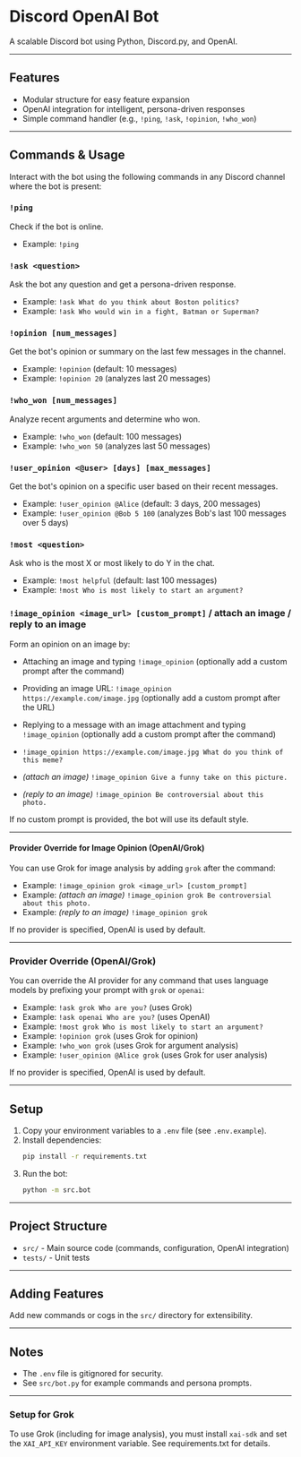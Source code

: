 # Discord OpenAI Bot

A scalable Discord bot using Python, Discord.py, and OpenAI.

---
## Features
- Modular structure for easy feature expansion
- OpenAI integration for intelligent, persona-driven responses
- Simple command handler (e.g., `!ping`, `!ask`, `!opinion`, `!who_won`)

---
## Commands & Usage
Interact with the bot using the following commands in any Discord channel where the bot is present:

### `!ping`
Check if the bot is online.
- Example: `!ping`

### `!ask <question>`
Ask the bot any question and get a persona-driven response.
- Example: `!ask What do you think about Boston politics?`
- Example: `!ask Who would win in a fight, Batman or Superman?`

### `!opinion [num_messages]`
Get the bot's opinion or summary on the last few messages in the channel.
- Example: `!opinion` (default: 10 messages)
- Example: `!opinion 20` (analyzes last 20 messages)

### `!who_won [num_messages]`
Analyze recent arguments and determine who won.
- Example: `!who_won` (default: 100 messages)
- Example: `!who_won 50` (analyzes last 50 messages)

### `!user_opinion <@user> [days] [max_messages]`
Get the bot's opinion on a specific user based on their recent messages.
- Example: `!user_opinion @Alice` (default: 3 days, 200 messages)
- Example: `!user_opinion @Bob 5 100` (analyzes Bob's last 100 messages over 5 days)

### `!most <question>`
Ask who is the most X or most likely to do Y in the chat.
- Example: `!most helpful` (default: last 100 messages)
- Example: `!most Who is most likely to start an argument?`

### `!image_opinion <image_url> [custom_prompt]` / attach an image / reply to an image
Form an opinion on an image by:
- Attaching an image and typing `!image_opinion` (optionally add a custom prompt after the command)
- Providing an image URL: `!image_opinion https://example.com/image.jpg` (optionally add a custom prompt after the URL)
- Replying to a message with an image attachment and typing `!image_opinion` (optionally add a custom prompt after the command)

- `!image_opinion https://example.com/image.jpg What do you think of this meme?`
- *(attach an image)* `!image_opinion Give a funny take on this picture.`
- *(reply to an image)* `!image_opinion Be controversial about this photo.`

If no custom prompt is provided, the bot will use its default style.

---
#### Provider Override for Image Opinion (OpenAI/Grok)
You can use Grok for image analysis by adding `grok` after the command:
- Example: `!image_opinion grok <image_url> [custom_prompt]`
- Example: *(attach an image)* `!image_opinion grok Be controversial about this photo.`
- Example: *(reply to an image)* `!image_opinion grok`

If no provider is specified, OpenAI is used by default.

---
### Provider Override (OpenAI/Grok)
You can override the AI provider for any command that uses language models by prefixing your prompt with `grok` or `openai`:
- Example: `!ask grok Who are you?` (uses Grok)
- Example: `!ask openai Who are you?` (uses OpenAI)
- Example: `!most grok Who is most likely to start an argument?`
- Example: `!opinion grok` (uses Grok for opinion)
- Example: `!who_won grok` (uses Grok for argument analysis)
- Example: `!user_opinion @Alice grok` (uses Grok for user analysis)

If no provider is specified, OpenAI is used by default.

---
## Setup
1. Copy your environment variables to a `.env` file (see `.env.example`).
2. Install dependencies:
   ```bash
   pip install -r requirements.txt
   ```
3. Run the bot:
   ```bash
   python -m src.bot
   ```

---
## Project Structure
- `src/` - Main source code (commands, configuration, OpenAI integration)
- `tests/` - Unit tests

---
## Adding Features
Add new commands or cogs in the `src/` directory for extensibility.

---
## Notes
- The `.env` file is gitignored for security.
- See `src/bot.py` for example commands and persona prompts.

---
### Setup for Grok
To use Grok (including for image analysis), you must install `xai-sdk` and set the `XAI_API_KEY` environment variable. See requirements.txt for details.
